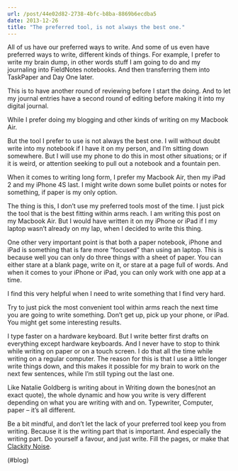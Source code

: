 ```yaml
---
url: /post/44e02d82-2738-4bfc-b8ba-8869b6ecdba5
date: 2013-12-26
title: "The preferred tool, is not always the best one."
---
```


All of us have our preferred ways to write. And some of us even have preferred ways to write, different kinds of things. For example, I prefer to write my brain dump, in other words stuff I am going to do and my journaling into FieldNotes notebooks. And then transferring them into TaskPaper and Day One later.



This is to have another round of reviewing before I start the doing. And to let my journal entries have a second round of editing before making it into my digital journal.



While I prefer doing my blogging and other kinds of writing on my Macbook Air.



But the tool I prefer to use is not always the best one. I will without doubt write into my notebook if I have it on my person, and I&#8217;m sitting down somewhere. But I will use my phone to do this in most other situations; or if it is weird, or attention seeking to pull out a notebook and a fountain pen.



When it comes to writing long form, I prefer my Macbook Air, then my iPad 2 and my iPhone 4S last. I might write down some bullet points or notes for something, if paper is my only option.



The thing is this, I don&#8217;t use my preferred tools most of the time. I just pick the tool that is the best fitting within arms reach. I am writing this post on my Macbook Air. But I would have written it on my iPhone or iPad if I my laptop wasn&#8217;t already on my lap, when I decided to write this thing.



One other very important point is that both a paper notebook, iPhone and iPad is something that is fare more &#8220;focused&#8221; than using an laptop. This is because well you can only do three things with a sheet of paper. You can either stare at a blank page, write on it, or stare at a page full of words. And when it comes to your iPhone or iPad, you can only work with one app at a time.



I find this very helpful when I need to write something that I find very hard.



Try to just pick the most convenient tool within arms reach the next time you are going to write something. Don&#8217;t get up, pick up your phone, or iPad. You might get some interesting results.



I type faster on a hardware keyboard. But I write better first drafts on everything except hardware keyboards. And I never have to stop to think while writing on paper or on a touch screen. I do that all the time while writing on a regular computer. The reason for this is that I use a little longer write things down, and this makes it possible for my brain to work on the next few sentences, while I&#8217;m still typing out the last one.



Like Natalie Goldberg is writing about in Writing down the bones(not an exact quote), the whole dynamic and how you write is very different depending on what you are writing with and on. Typewriter, Computer, paper – it&#8217;s all different.



Be a bit mindful, and don&#8217;t let the lack of your preferred tool keep you from writing. Because it is the writing part that is important. And especially the writing part. Do yourself a favour, and just write. Fill the pages, or make that [Clackity Noise][1].



(#blog)



 [1]: http://www.kungfugrippe.com/post/169873399/clackity-noise